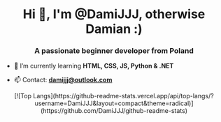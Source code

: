 <h1 align="center">Hi 👋, I'm @DamiJJJ, otherwise Damian :)</h1>
<h3 align="center">A passionate beginner developer from Poland</h3>

- 🌱 I’m currently learning **HTML, CSS, JS, Python & .NET**

- 📫 Contact: **damijjj@outlook.com**

<div id="langs" align="center">[![Top Langs](https://github-readme-stats.vercel.app/api/top-langs/?username=DamiJJJ&layout=compact&theme=radical)](https://github.com/DamiJJJ/github-readme-stats)</div>
